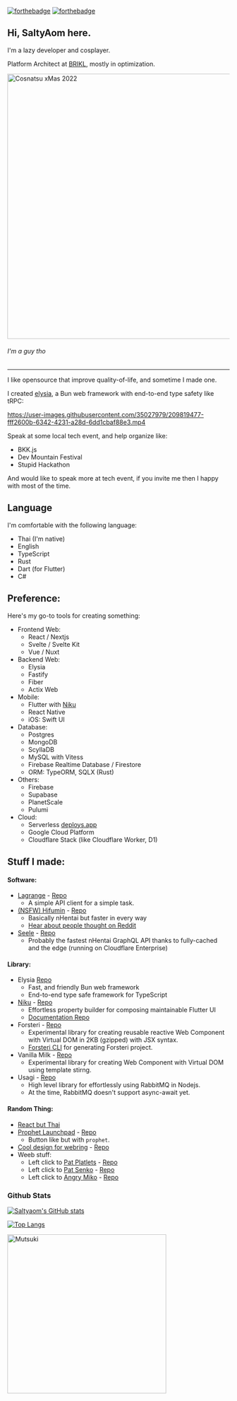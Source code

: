 [![forthebadge](https://forthebadge.com/images/badges/contains-cat-gifs.svg)](https://forthebadge.com) [![forthebadge](https://forthebadge.com/images/badges/powered-by-responsibility.svg)](https://forthebadge.com)
## Hi, SaltyAom here.
I'm a lazy developer and cosplayer.

Platform Architect at [BRIKL](https://www.brikl.com), mostly in optimization.

<img width=600 src=https://user-images.githubusercontent.com/35027979/209817811-8e8909c5-61ab-4a2f-931b-6ebd7877005c.jpg alt="Cosnatsu xMas 2022" />

###### I'm a guy tho

---

I like opensource that improve quality-of-life, and sometime I made one.

I created [elysia](https://elysiajs.com), a Bun web framework with end-to-end type safety like tRPC:

https://user-images.githubusercontent.com/35027979/209819477-fff2600b-6342-4231-a28d-6dd1cbaf88e3.mp4

Speak at some local tech event, and help organize like:
- BKK.js
- Dev Mountain Festival
- Stupid Hackathon

And would like to speak more at tech event, if you invite me then I happy with most of the time.

## Language
I'm comfortable with the following language:

- Thai (I'm native)
- English
- TypeScript
- Rust
- Dart (for Flutter)
- C#

## Preference:
Here's my go-to tools for creating something:

- Frontend Web:
  - React / Nextjs
  - Svelte / Svelte Kit
  - Vue / Nuxt
- Backend Web:
  - Elysia
  - Fastify
  - Fiber
  - Actix Web
- Mobile:
  - Flutter with [Niku](https://niku.saltyaom.com)
  - React Native
  - iOS: Swift UI
- Database:
  - Postgres
  - MongoDB
  - ScyllaDB
  - MySQL with Vitess
  - Firebase Realtime Database / Firestore
  - ORM: TypeORM, SQLX (Rust)
- Others:
  - Firebase
  - Supabase
  - PlanetScale
  - Pulumi
- Cloud:
  - Serverless [deploys.app](https://deploys.app)
  - Google Cloud Platform
  - Cloudflare Stack (like Cloudflare Worker, D1)

## Stuff I made:
#### Software:
- [Lagrange](https://github.com/SaltyAom/lagrange) - [Repo](https://github.com/SaltyAom/lagrange)
  - A simple API client for a simple task.
- [(NSFW) Hifumin](https://hifumin.app) - [Repo](https://github.com/SaltyAom/hifumin)
  - Basically nHentai but faster in every way
  - [Hear about people thought on Reddit](https://www.reddit.com/r/nhentai/comments/j9qf9m/i_made_nhentai_but_its_pinterest/)
- [Seele](https://seele.hifumin.app) - [Repo](https://github.com/SaltyAom/opener-akashic)
  - Probably the fastest nHentai GraphQL API thanks to fully-cached and the edge (running on Cloudflare Enterprise)

#### Library:
- Elysia [Repo](https://github.com/elysiajs/elysia)
  - Fast, and friendly Bun web framework
  - End-to-end type safe framework for TypeScript
- [Niku](https://niku.saltyaom.com) - [Repo](https://github.com/SaltyAom/niku)
  - Effortless property builder for composing maintainable Flutter UI
  - [Documentation Repo](https://github.com/saltyAom/niku-docs)
- Forsteri - [Repo](https://github.com/SaltyAom/forsteri)
  - Experimental library for creating reusable reactive Web Component with Virtual DOM in 2KB (gzipped) with JSX syntax.
  - [Forsteri CLI](https://github.com/saltyAom/forsteri-cli) for generating Forsteri project.
- Vanilla Milk - [Repo](https://github.com/saltyaom/vanilla-milk)
  - Experimental library for creating Web Component with Virtual DOM using template stirng.
- Usagi - [Repo](https://github.com/saltyAom/usagi)
  - High level library for effortlessly using RabbitMQ in Nodejs.
  - At the time, RabbitMQ doesn't support async-await yet.

#### Random Thing:
- [React but Thai](https://github.com/SaltyAom/react-but-thai)
- [Prophet Launchpad](http://prophet-launchpad.netlify.app/) - [Repo](https://github.com/SaltyAom/prophet-launchpad)
  - Button like but with `prophet`.
- [Cool design for webring](https://ouroboros-ring.netlify.app) - [Repo](https://github.com/saltyAom/saltyaom-webring)
- Weeb stuff:
  - Left click to [Pat Platlets](https://platelets.netlify.app/) - [Repo](https://github.com/saltyAom/platelets)
  - Left click to [Pat Senko](http://pat-senko.netlify.app/) - [Repo](https://github.com/saltyAom/pat-senko)
  - Left click to [Angry Miko](https://angry-miko.netlify.app/) - [Repo](https://github.com/saltyAom/miko)

### Github Stats
[![Saltyaom's GitHub stats](https://github-readme-stats.vercel.app/api?username=saltyaom&theme=default)](https://github.com/anuraghazra/github-readme-stats)

[![Top Langs](https://github-readme-stats.vercel.app/api/top-langs/?username=saltyaom&layout=compact&theme=default)](https://github.com/anuraghazra/github-readme-stats)

<img src=https://user-images.githubusercontent.com/35027979/198816875-2bc9704e-c96d-4472-adb7-1bdb9d461e72.gif width=360 height=360 alt="Mutsuki" />
